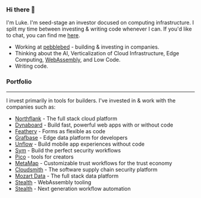 ### Hi there 👋

I'm Luke. I'm seed-stage an investor docused on computing infrastructure. I split my time between investing & writing code whenever I can. If you'd like to chat, you can find me [here](https://twitter.com/byrnemluke).

- Working at [pebblebed](https://pebblebed.com) - building & investing in companies.
- Thinking about the AI, Verticalization of Cloud Infrastructure, Edge Computing, [WebAssembly](https://byrnemluke.com/posts/webassembly), and Low Code.
- Writing code.

### Portfolio
---
I invest primarily in tools for builders. I've invested in & work with the companies such as:

- [Northflank](https://northflank.com) - The full stack cloud platform
- [Dynaboard](https://dynaboard.com) - Build fast, powerful web apps with or without code
- [Feathery](https://feathery.io) - Forms as flexible as code
- [Grafbase](https://grafbase.com) - Edge data platform for developers
- [Unflow](https://unflow.com) - Build mobile app experiences without code
- [Sym](https://symops.com) - Build the perfect security workflows
- [Pico](https://trypico.com) - tools for creators
- [MetaMap](https://metamap.com) - Customizable trust workflows for the trust economy
- [Cloudsmith](https://cloudsmith.com) -  The software supply chain security platform
- [Mozart Data](https://mozartdata.com) - The full stack data platform
- [Stealth]() - WebAssembly tooling
- [Stealth]() - Next generation workflow automation
